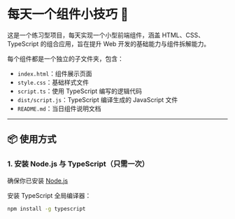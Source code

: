 # 每天一个组件小技巧 🧩

这是一个练习型项目，每天实现一个小型前端组件，涵盖 HTML、CSS、TypeScript 的组合应用，旨在提升 Web 开发的基础能力与组件拆解能力。

每个组件都是一个独立的子文件夹，包含：

- `index.html`：组件展示页面
- `style.css`：基础样式文件
- `script.ts`：使用 TypeScript 编写的逻辑代码
- `dist/script.js`：TypeScript 编译生成的 JavaScript 文件
- `README.md`：当日组件说明文档

---

## 📦 使用方式

### 1. 安装 Node.js 与 TypeScript（只需一次）
确保你已安装 [Node.js](https://nodejs.org/)

安装 TypeScript 全局编译器：
```bash
npm install -g typescript